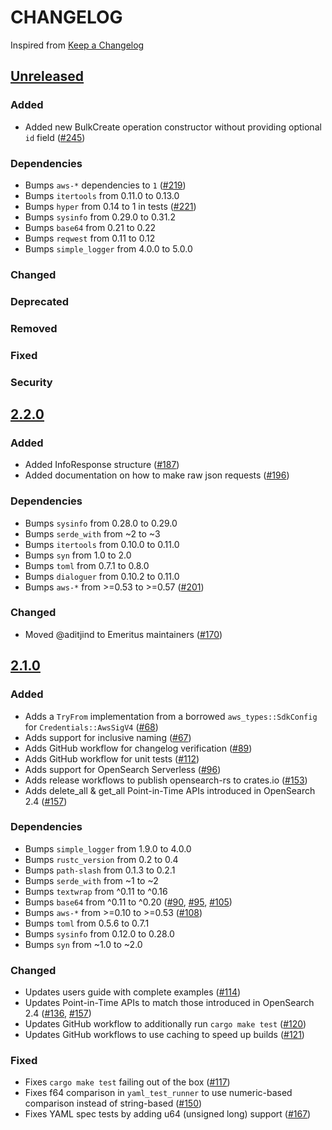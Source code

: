 # CHANGELOG
Inspired from [Keep a Changelog](https://keepachangelog.com/en/1.0.0/)

## [Unreleased]

### Added
- Added new BulkCreate operation constructor without providing optional `id` field ([#245](https://github.com/opensearch-project/opensearch-rs/pull/245))

### Dependencies
- Bumps `aws-*` dependencies to `1` ([#219](https://github.com/opensearch-project/opensearch-rs/pull/219))
- Bumps `itertools` from 0.11.0 to 0.13.0
- Bumps `hyper` from 0.14 to 1 in tests ([#221](https://github.com/opensearch-project/opensearch-rs/pull/221))
- Bumps `sysinfo` from 0.29.0 to 0.31.2
- Bumps `base64` from 0.21 to 0.22
- Bumps `reqwest` from 0.11 to 0.12
- Bumps `simple_logger` from 4.0.0 to 5.0.0

### Changed

### Deprecated

### Removed

### Fixed

### Security

## [2.2.0]

### Added
- Added InfoResponse structure ([#187](https://github.com/opensearch-project/opensearch-rs/pull/187))
- Added documentation on how to make raw json requests ([#196](https://github.com/opensearch-project/opensearch-rs/pull/196))

### Dependencies
- Bumps `sysinfo` from 0.28.0 to 0.29.0
- Bumps `serde_with` from ~2 to ~3
- Bumps `itertools` from 0.10.0 to 0.11.0
- Bumps `syn` from 1.0 to 2.0
- Bumps `toml` from 0.7.1 to 0.8.0
- Bumps `dialoguer` from 0.10.2 to 0.11.0
- Bumps `aws-*` from >=0.53 to >=0.57 ([#201](https://github.com/opensearch-project/opensearch-rs/pull/201))

### Changed
- Moved @aditjind to Emeritus maintainers ([#170](https://github.com/opensearch-project/opensearch-rs/pull/170))

## [2.1.0]

### Added
- Adds a `TryFrom` implementation from a borrowed `aws_types::SdkConfig` for `Credentials::AwsSigV4` ([#68](https://github.com/opensearch-project/opensearch-rs/pull/65))
- Adds support for inclusive naming ([#67](https://github.com/opensearch-project/opensearch-rs/pull/67))
- Adds GitHub workflow for changelog verification ([#89](https://github.com/opensearch-project/opensearch-rs/pull/89))
- Adds GitHub workflow for unit tests ([#112](https://github.com/opensearch-project/opensearch-rs/pull/112))
- Adds support for OpenSearch Serverless ([#96](https://github.com/opensearch-project/opensearch-rs/pull/96))
- Adds release workflows to publish opensearch-rs to crates.io ([#153](https://github.com/opensearch-project/opensearch-rs/pull/153))
- Adds delete_all & get_all Point-in-Time APIs introduced in OpenSearch 2.4 ([#157](https://github.com/opensearch-project/opensearch-rs/pull/157))

### Dependencies
- Bumps `simple_logger` from 1.9.0 to 4.0.0
- Bumps `rustc_version` from 0.2 to 0.4
- Bumps `path-slash` from 0.1.3 to 0.2.1
- Bumps `serde_with` from ~1 to ~2
- Bumps `textwrap` from ^0.11 to ^0.16
- Bumps `base64` from ^0.11 to ^0.20 ([#90](https://github.com/opensearch-project/opensearch-rs/pull/90), [#95](https://github.com/opensearch-project/opensearch-rs/pull/95), [#105](https://github.com/opensearch-project/opensearch-rs/pull/105))
- Bumps `aws-*` from >=0.10 to >=0.53 ([#108](https://github.com/opensearch-project/opensearch-rs/pull/108))
- Bumps `toml` from 0.5.6 to 0.7.1
- Bumps `sysinfo` from 0.12.0 to 0.28.0
- Bumps `syn` from ~1.0 to ~2.0

### Changed
- Updates users guide with complete examples ([#114](https://github.com/opensearch-project/opensearch-rs/pull/114))
- Updates Point-in-Time APIs to match those introduced in OpenSearch 2.4 ([#136](https://github.com/opensearch-project/opensearch-rs/pull/136), [#157](https://github.com/opensearch-project/opensearch-rs/pull/157))
- Updates GitHub workflow to additionally run `cargo make test` ([#120](https://github.com/opensearch-project/opensearch-rs/pull/120))
- Updates GitHub workflows to use caching to speed up builds ([#121](https://github.com/opensearch-project/opensearch-rs/pull/121))

### Fixed
- Fixes `cargo make test` failing out of the box ([#117](https://github.com/opensearch-project/opensearch-rs/pull/117))
- Fixes f64 comparison in `yaml_test_runner` to use numeric-based comparison instead of string-based ([#150](https://github.com/opensearch-project/opensearch-rs/pull/150))
- Fixes YAML spec tests by adding u64 (unsigned long) support ([#167](https://github.com/opensearch-project/opensearch-rs/pull/167))

[Unreleased]: https://github.com/opensearch-project/opensearch-rs/compare/v2.2.0...HEAD
[2.2.0]: https://github.com/opensearch-project/opensearch-rs/compare/v2.1.0...v2.2.0
[2.1.0]: https://github.com/opensearch-project/opensearch-rs/compare/v2.0.0...v2.1.0